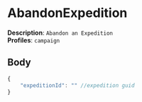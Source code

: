 # AbandonExpedition

**Description**: `Abandon an Expedition` \
**Profiles**: `campaign`

## Body
```js
{
    "expeditionId": "" //expedition guid
}
```
